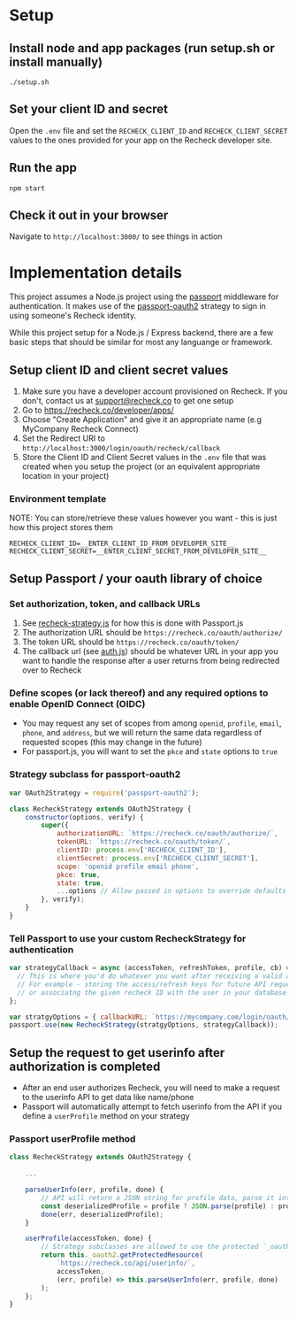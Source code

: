 # Setup

## Install node and app packages (run setup.sh or install manually)

`./setup.sh`

## Set your client ID and secret

Open the `.env` file and set the `RECHECK_CLIENT_ID` and `RECHECK_CLIENT_SECRET` values to the ones provided for your app on the Recheck developer site.

## Run the app

`npm start`

## Check it out in your browser

Navigate to `http://localhost:3000/` to see things in action

# Implementation details

This project assumes a Node.js project using the [passport](https://www.passportjs.org/) middleware for authentication. It makes use of the [passport-oauth2](https://www.passportjs.org/packages/passport-oauth2/) strategy to sign in using someone's Recheck identity.

While this project setup for a Node.js / Express backend, there are a few basic steps that should be similar for most any languange or framework.

## Setup client ID and client secret values

1. Make sure you have a developer account provisioned on Recheck. If you don't, contact us at [support@recheck.co](mailto:support@recheck.co) to get one setup
1. Go to https://recheck.co/developer/apps/
1. Choose "Create Application" and give it an appropriate name (e.g MyCompany Recheck Connect)
1. Set the Redirect URI to `http://localhost:3000/login/oauth/recheck/callback`
1. Store the Client ID and Client Secret values in the `.env` file that was created when you setup the project (or an equivalent appropriate location in your project)

### Environment template

NOTE: You can store/retrieve these values however you want - this is just how this project stores them

```
RECHECK_CLIENT_ID=__ENTER_CLIENT_ID_FROM_DEVELOPER_SITE__
RECHECK_CLIENT_SECRET=__ENTER_CLIENT_SECRET_FROM_DEVELOPER_SITE__
```

## Setup Passport / your oauth library of choice

### Set authorization, token, and callback URLs

1. See [recheck-strategy.js](recheck-strategy.js) for how this is done with Passport.js
1. The authorization URL should be `https://recheck.co/oauth/authorize/`
1. The token URL should be `https://recheck.co/oauth/token/`
1. The callback url (see [auth.js](routes/auth.js#L53)) should be whatever URL in your app you want to handle the response after a user returns from being redirected over to Recheck

### Define scopes (or lack thereof) and any required options to enable OpenID Connect (OIDC)

* You may request any set of scopes from among `openid`, `profile`, `email`, `phone`, and `address`, but we will return the same data regardless of requested scopes (this may change in the future)
* For passport.js, you will want to set the `pkce` and `state` options to `true`

### Strategy subclass for passport-oauth2
```javascript
var OAuth2Strategy = require('passport-oauth2');

class RecheckStrategy extends OAuth2Strategy {
    constructor(options, verify) {
        super({
            authorizationURL: `https://recheck.co/oauth/authorize/`,
            tokenURL: `https://recheck.co/oauth/token/`,
            clientID: process.env['RECHECK_CLIENT_ID'],
            clientSecret: process.env['RECHECK_CLIENT_SECRET'],
            scope: 'openid profile email phone',
            pkce: true,
            state: true,
            ...options // Allow passed in options to override defaults
        }, verify);
    }
}
```

### Tell Passport to use your custom RecheckStrategy for authentication
```javascript
var strategyCallback = async (accessToken, refreshToken, profile, cb) => {
  // This is where you'd do whatever you want after receiving a valid authentication
  // For example - storing the access/refresh keys for future API requests
  // or associatng the given recheck ID with the user in your database
};

var stratgyOptions = { callbackURL: `https://mycompany.com/login/oauth/recheck/callback` }
passport.use(new RecheckStrategy(stratgyOptions, strategyCallback));
```

## Setup the request to get userinfo after authorization is completed

* After an end user authorizes Recheck, you will need to make a request to the userinfo API to get data like name/phone 
* Passport will automatically attempt to fetch userinfo from the API if you define a `userProfile` method on your strategy

### Passport userProfile method
```javascript
class RecheckStrategy extends OAuth2Strategy {
    
    ...

    parseUserInfo(err, profile, done) {
        // API will return a JSON string for profile data, parse it into an object
        const deserializedProfile = profile ? JSON.parse(profile) : profile;
        done(err, deserializedProfile);
    }

    userProfile(accessToken, done) {
        // Strategy subclasses are allowed to use the protected `_oauth2` variable
        return this._oauth2.getProtectedResource(
            `https://recheck.co/api/userinfo/`,
            accessToken,
            (err, profile) => this.parseUserInfo(err, profile, done)
        );
    };
}
```
